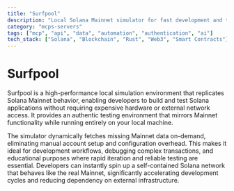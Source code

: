 ```yaml
---
title: "Surfpool"
description: "Local Solana Mainnet simulator for fast development and testing without hardware requirements"
category: "mcps-servers"
tags: ["mcp", "api", "data", "automation", "authentication", "ai"]
tech_stack: ["Solana", "Blockchain", "Rust", "Web3", "Smart Contracts"]
---
```


# Surfpool

Surfpool is a high-performance local simulation environment that replicates Solana Mainnet behavior, enabling developers to build and test Solana applications without requiring expensive hardware or external network access. It provides an authentic testing environment that mirrors Mainnet functionality while running entirely on your local machine.

The simulator dynamically fetches missing Mainnet data on-demand, eliminating manual account setup and configuration overhead. This makes it ideal for development workflows, debugging complex transactions, and educational purposes where rapid iteration and reliable testing are essential. Developers can instantly spin up a self-contained Solana network that behaves like the real Mainnet, significantly accelerating development cycles and reducing dependency on external infrastructure.
